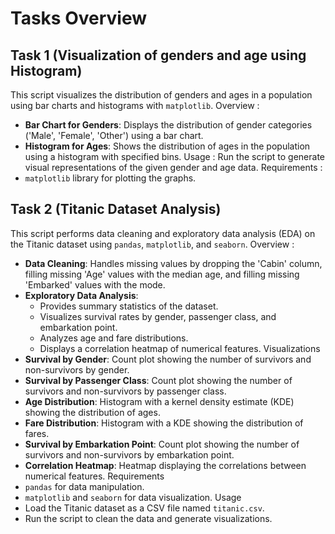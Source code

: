 # Tasks Overview

## Task 1 (Visualization of genders and age using Histogram)
This script visualizes the distribution of genders and ages in a population using bar charts and histograms with `matplotlib`.
Overview :
- **Bar Chart for Genders**: Displays the distribution of gender categories ('Male', 'Female', 'Other') using a bar chart.
- **Histogram for Ages**: Shows the distribution of ages in the population using a histogram with specified bins.
Usage :
Run the script to generate visual representations of the given gender and age data.
Requirements :
- `matplotlib` library for plotting the graphs.


## Task 2 (Titanic Dataset Analysis)
This script performs data cleaning and exploratory data analysis (EDA) on the Titanic dataset using `pandas`, `matplotlib`, and `seaborn`.
Overview :
- **Data Cleaning**: Handles missing values by dropping the 'Cabin' column, filling missing 'Age' values with the median age, and filling missing 'Embarked' values with the mode.
- **Exploratory Data Analysis**: 
  - Provides summary statistics of the dataset.
  - Visualizes survival rates by gender, passenger class, and embarkation point.
  - Analyzes age and fare distributions.
  - Displays a correlation heatmap of numerical features.
 Visualizations
- **Survival by Gender**: Count plot showing the number of survivors and non-survivors by gender.
- **Survival by Passenger Class**: Count plot showing the number of survivors and non-survivors by passenger class.
- **Age Distribution**: Histogram with a kernel density estimate (KDE) showing the distribution of ages.
- **Fare Distribution**: Histogram with a KDE showing the distribution of fares.
- **Survival by Embarkation Point**: Count plot showing the number of survivors and non-survivors by embarkation point.
- **Correlation Heatmap**: Heatmap displaying the correlations between numerical features.
Requirements
- `pandas` for data manipulation.
- `matplotlib` and `seaborn` for data visualization.
Usage
- Load the Titanic dataset as a CSV file named `titanic.csv`.
- Run the script to clean the data and generate visualizations.
```
